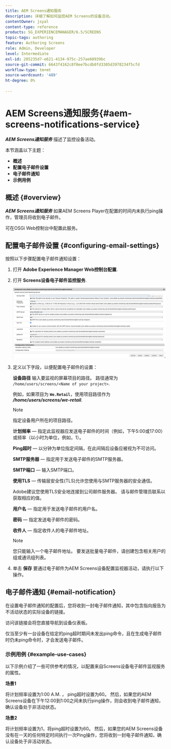 ```yaml
---
title: AEM Screens通知服务
description: 详细了解如何监控AEM Screens的设备活动。
contentOwner: jsyal
content-type: reference
products: SG_EXPERIENCEMANAGER/6.5/SCREENS
topic-tags: authoring
feature: Authoring Screens
role: Admin, Developer
level: Intermediate
exl-id: 205235d7-e621-4134-975c-257ae60939bc
source-git-commit: 6643f4162c8f0ee7bcdb0fd3305d3978234f5cfd
workflow-type: tm+mt
source-wordcount: '489'
ht-degree: 0%

---
```


# AEM Screens通知服务{#aem-screens-notifications-service}

<!--removed from metadata: admitteddomains: @adobe.com;@caesars.com-->

***AEM Screens通知服务*** 描述了监控设备活动。

本节涵盖以下主题：

* **概述**
* **配置电子邮件设置**
* **电子邮件通知**
* **示例用例**

<!-- OBSOLETE NOTE>
>[!CAUTION]
>
>This AEM Screens functionality is only available, if you have installed AEM 6.3.2 Feature Pack 3 or AEM 6.4.1 Screens Feature Pack 1.
>
>To get access to this Feature Pack, contact Adobe Support and request access. After you have permissions you can download it from Package Share. -->

## 概述 {#overview}

***AEM Screens通知服务*** 如果AEM Screens Player在配置的时间内未执行ping操作，管理员将收到电子邮件。

可在OSGi Web控制台中配置此服务。

## 配置电子邮件设置 {#configuring-email-settings}

按照以下步骤配置电子邮件通知设置：

1. 打开 **Adobe Experience Manager Web控制台配置**.
1. 打开 **Screens设备电子邮件监控服务**.

   ![screen_shot_2018-04-26at44602pm](assets/screen_shot_2018-04-26at44602pm.png)

1. 定义以下字段，以便配置电子邮件的设置：

   **设备路径** 输入要监视的屏幕项目的路径。 路径通常为 `/home/users/screens/<Name of your project>`.

   例如，如果项目为 **`We.Retail`**，使用项目路径作为 ***/home/users/screens/we-retail***.

   >[!NOTE]
   >
   >指定设备用户所在的项目路径。

   **计划频率**  — 指定此监视器应发送电子邮件的时间（例如，下午5:00或17:00）或频率（以小时为单位，例如，1）。

   **Ping超时**  — 以分钟为单位指定间隔，在此间隔后设备应被视为不可访问。

   **SMTP服务器**  — 指定用于发送电子邮件的SMTP服务器。

   **SMTP端口**  — 输入SMTP端口。

   **使用TLS**  — 传输层安全性(TLS)允许您使用与SMTP服务器的安全通信。

   Adobe建议您使用TLS安全地连接到公司邮件服务器。 请与邮件管理员联系以获取相应的值。

   **用户名**  — 指定用于发送电子邮件的用户名。

   **密码**  — 指定发送电子邮件的密码。

   **收件人**  — 指定收件人的电子邮件地址。

   >[!NOTE]
   >
   >您只能输入一个电子邮件地址。 要发送批量电子邮件，请创建包含相关用户的组或通讯组列表。

1. 单击 **保存** 要通过电子邮件为AEM Screens设备配置监视器活动，请执行以下操作。

## 电子邮件通知 {#email-notification}

在设置电子邮件通知的配置后，您将收到一封电子邮件通知，其中包含指向报告为不活动状态的实际设备的链接。

访问该链接会将您直接导航到设备仪表板。

仅当至少有一台设备在给定的ping超时期间未发出ping命令，且在生成电子邮件时仍未ping命令时，才会发送电子邮件。

### 示例用例 {#example-use-cases}

以下示例介绍了一些可供参考的情况，以配置来自Screens设备电子邮件监视服务的属性。

**场景1**

将计划频率设置为1:00 A.M. ， ping超时设置为60。 然后，如果您的AEM Screens设备在下午12:00到1:00之间未执行ping操作，则会收到电子邮件通知，确认设备处于非活动状态。

**场景2**

将计划频率设置为1，将ping超时设置为60。 然后，如果您的AEM Screens设备没有在一天的任何特定时间执行一次Ping操作，您将收到一封电子邮件通知，确认设备处于非活动状态。
